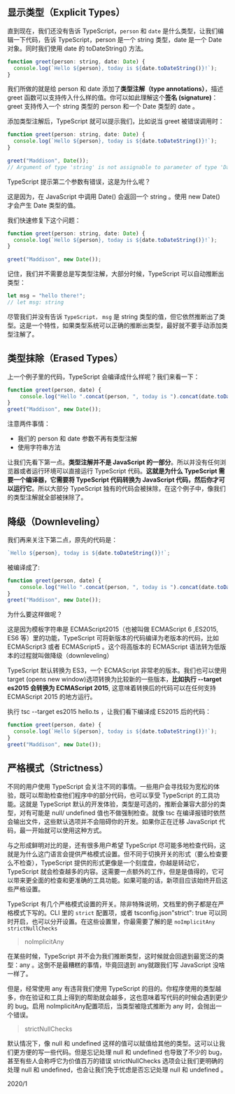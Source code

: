 ## 显示类型（Explicit Types）
直到现在，我们还没有告诉 TypeScript，`person` 和 `date` 是什么类型，让我们编辑一下代码，告诉 TypeScript，person 是一个 string 类型，date 是一个 Date 对象。同时我们使用 date 的 toDateString() 方法。

```js
function greet(person: string, date: Date) {
  console.log(`Hello ${person}, today is ${date.toDateString()}!`);
}
```

我们所做的就是给 person 和 date 添加了**类型注解（type annotations）**，描述 greet 函数可以支持传入什么样的值。你可以如此理解这个**签名 (signature)**： greet 支持传入一个 string 类型的 person 和一个 Date 类型的 date 。

添加类型注解后，TypeScript 就可以提示我们，比如说当 greet 被错误调用时：

```js
function greet(person: string, date: Date) {
  console.log(`Hello ${person}, today is ${date.toDateString()}!`);
}
 
greet("Maddison", Date());
// Argument of type 'string' is not assignable to parameter of type 'Date'.
```
TypeScript 提示第二个参数有错误，这是为什么呢？

这是因为，在 JavaScript 中调用 Date() 会返回一个 string 。使用 new Date() 才会产生 Date 类型的值。

我们快速修复下这个问题：
```js
function greet(person: string, date: Date) {
  console.log(`Hello ${person}, today is ${date.toDateString()}!`);
}
 
greet("Maddison", new Date());

```
记住，我们并不需要总是写类型注解，大部分时候，TypeScript 可以自动推断出类型：

```js
let msg = "hello there!";
// let msg: string
```
尽管我们并没有告诉 `TypeScript，` `msg` 是 string 类型的值，但它依然推断出了类型。这是一个特性，如果类型系统可以正确的推断出类型，最好就不要手动添加类型注解了。

## 类型抹除（Erased Types）

上一个例子里的代码，TypeScript 会编译成什么样呢？我们来看一下：

```js
function greet(person, date) {
    console.log("Hello ".concat(person, ", today is ").concat(date.toDateString(), "!"));
}
greet("Maddison", new Date());


```
注意两件事情：

- 我们的 person 和 date 参数不再有类型注解
- 使用字符串方法


让我们先看下第一点。**类型注解并不是 JavaScript 的一部分**。所以并没有任何浏览器或者运行环境可以直接运行 TypeScript 代码。**这就是为什么 TypeScript 需要一个编译器，它需要将 TypeScript 代码转换为 JavaScript 代码，然后你才可以运行它**。所以大部分 TypeScript 独有的代码会被抹除，在这个例子中，像我们的类型注解就全部被抹除了。

## 降级（Downleveling）

我们再来关注下第二点，原先的代码是：

```js
`Hello ${person}, today is ${date.toDateString()}!`;
```

被编译成了:
```js
function greet(person, date) {
    console.log("Hello ".concat(person, ", today is ").concat(date.toDateString(), "!"));
}
greet("Maddison", new Date());
```
为什么要这样做呢？

这是因为模板字符串是 ECMAScript2015（也被叫做 ECMAScript 6 ,ES2015, ES6 等）里的功能，TypeScript 可将新版本的代码编译为老版本的代码，比如 ECMAScript3 或者 ECMAScript5 。这个将高版本的 ECMAScript 语法转为低版本的过程就叫做降级（downleveling）

TypeScript 默认转换为 ES3，一个 ECMAScript 非常老的版本。我们也可以使用 target (opens new window)选项转换为比较新的一些版本，**比如执行 --target es2015 会转换为 ECMAScript 2015**, 这意味着转换后的代码可以在任何支持 ECMAScript 2015 的地方运行。

执行 tsc --target es2015 hello.ts ，让我们看下编译成 ES2015 后的代码：
```js
function greet(person, date) {
  console.log(`Hello ${person}, today is ${date.toDateString()}!`);
}
greet("Maddison", new Date());

```

## 严格模式（Strictness）

不同的用户使用 TypeScript 会关注不同的事情。一些用户会寻找较为宽松的体验，既可以帮助检查他们程序中的部分代码，也可以享受 TypeScript 的工具功能。这就是 TypeScript 默认的开发体验，类型是可选的，推断会兼容大部分的类型，对有可能是 null/ undefined 值也不做强制检查。就像 tsc 在编译报错时依然会输出文件，这些默认选项并不会阻碍你的开发。如果你正在迁移 JavaScript 代码，最一开始就可以使用这种方式。

与之形成鲜明对比的是，还有很多用户希望 TypeScript 尽可能多地检查代码，这就是为什么这门语言会提供严格模式设置。但不同于切换开关的形式（要么检查要么不检查），TypeScript 提供的形式更像是一个刻度盘，你越是转动它，TypeScript 就会检查越多的内容。这需要一点额外的工作，但是是值得的，它可以带来更全面的检查和更准确的工具功能。如果可能的话，新项目应该始终开启这些严格设置。

TypeScript 有几个严格模式设置的开关。除非特殊说明，文档里的例子都是在严格模式下写的。CLI 里的 `strict` 配置项，或者 tsconfig.json"strict": true 可以同时开启，也可以分开设置。在这些设置里，你最需要了解的是 `noImplicitAny`  `strictNullChecks` 

> noImplicitAny


在某些时候，TypeScript 并不会为我们推断类型，这时候就会回退到最宽泛的类型：any 。这倒不是最糟糕的事情，毕竟回退到 any就跟我们写 JavaScript 没啥一样了。

但是，经常使用 any 有违背我们使用 TypeScript 的目的。你程序使用的类型越多，你在验证和工具上得到的帮助就会越多，这也意味着写代码的时候会遇到更少的 bug。启用 noImplicitAny配置项后，当类型被隐式推断为 any 时，会抛出一个错误。

> strictNullChecks

默认情况下，像 null 和 undefined 这样的值可以赋值给其他的类型。这可以让我们更方便的写一些代码。但是忘记处理 null 和 undefined 也导致了不少的 bug，甚至有些人会称呼它为价值百万的错误  strictNullChecks 选项会让我们更明确的处理 null 和 undefined，也会让我们免于忧虑是否忘记处理 null 和 undefined 。

2020/1
